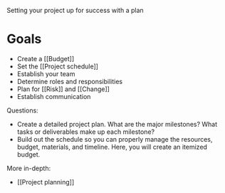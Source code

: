 Setting your project up for success with a plan

# Goals
- Create a [[Budget]]
- Set the [[Project schedule]]
- Establish your team
- Determine roles and responsibilities
- Plan for [[Risk]] and [[Change]]
- Establish communication

Questions:
- Create a detailed project plan. What are the major milestones? What tasks or deliverables make up each milestone?
- Build out the schedule so you can properly manage the resources, budget, materials, and timeline. Here, you will create an itemized budget.


More in-depth:
- [[Project planning]]